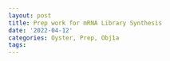 ```yaml
---
layout: post
title: Prep work for mRNA Library Synthesis
date: '2022-04-12'
categories: Oyster, Prep, Obj1a
tags: 
---
```

